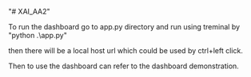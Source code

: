 "# XAI_AA2" 


To run the dashboard go to app.py directory and run using treminal by "python .\app.py"

then there will be a local host url which could be used by ctrl+left click.

Then to use the dashboard can refer to the dashboard demonstration.